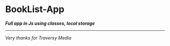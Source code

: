 # BookList-App
***Full app in Js using classes, local storage***
***
_Very thanks for Traversy Media_
